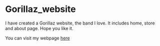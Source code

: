 # Gorillaz_website


I have created a Gorillaz website, the band I love. It includes home, store and about page. Hope you like it.

You can visit my webpage [here](https://arifcaliskan.github.io/Gorillaz_website/)

